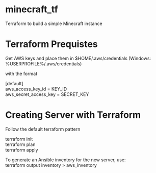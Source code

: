 # minecraft_tf
Terraform to build a simple Minecraft instance


# Terraform Prequistes 
Get AWS keys and place them in 
$HOME/.aws/credentials
(Windows:  %USERPROFILE%/.aws/credentials)

with the format

[default]  
aws_access_key_id = KEY_ID  
aws_secret_access_key = SECRET_KEY  


# Creating Server with Terraform

Follow the default terraform pattern

terraform init  
terraform plan  
terraform apply  

To generate an Ansible inventory for the new server, use:  
terraform output inventory > aws_inventory
